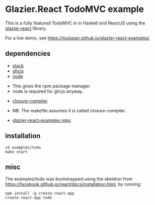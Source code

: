 # Glazier.React TodoMVC example

This is a fully featured TodoMVC in in Haskell and ReactJS using the [glazier-react](https://github.com/louispan/glazier-react) library.

For a live demo, see https://louispan.github.io/glazier-react-examples/

## dependencies
* [stack](https://haskell-lang.org/get-started)
* [ghcjs](https://docs.haskellstack.org/en/stable/ghcjs/)
* [node](https://nodejs.org)
 - This gives the npm package manager.
 - node is required for ghcjs anyway.
* [closure-compiler](https://developers.google.com/closure/compiler/)
 - NB. The makefile assumes it is called closure-compiler.
* [glazier-react-examples repo](https://github.com/louispan/glazier-react-examples)

## installation
```
cd examples/todo
make start
```

## misc
The examples/todo was bootstrapped using the skeleton from
https://facebook.github.io/react/docs/installation.html, by running:
```
npm install -g create-react-app
create-react-app todo
```